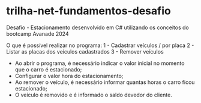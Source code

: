 # trilha-net-fundamentos-desafio
Desafio - Estacionamento desenvolvido em C# utilizando os conceitos do bootcamp Avanade 2024

O que é possível realizar no programa:
1 - Cadastrar veículos / por placa
2 - Listar as placas dos veículos cadastrados
3 - Remover veículos 


- Ao abrir o programa, é necessário indicar o valor inicial no momento que o carro é estacionado;
- Configurar o valor hora do estacionamento;
- Ao remover o veículo, é necessário informar quantas horas o carro ficou estacionado;
- O veículo é removido e é informado o saldo devedor do cliente.

  
